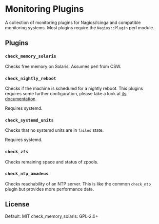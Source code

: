 # Monitoring Plugins

A collection of monitoring plugins for Nagios/Icinga and compatible monitoring
systems.
Most plugins require the `Nagios::Plugin` perl module.

## Plugins

### `check_memory_solaris`

Checks free memory on Solaris. Assumes perl from CSW.

### `check_nightly_reboot`

Checks if the machine is scheduled for a nightly reboot.
This plugins requires some further configuration, please take a look at
[its documentation](check_nightly_reboot/README.md).

Requires systemd.

### `check_systemd_units`

Checks that no systemd units are in `failed` state.

Requires systemd.

### `check_zfs`

Checks remaining space and status of zpools.

### `check_ntp_amadeus`

Checks reachability of an NTP server.
This is like the common `check_ntp` plugin but provides more performance data.

## License

Default: MIT
check_memory_solaris: GPL-2.0+
